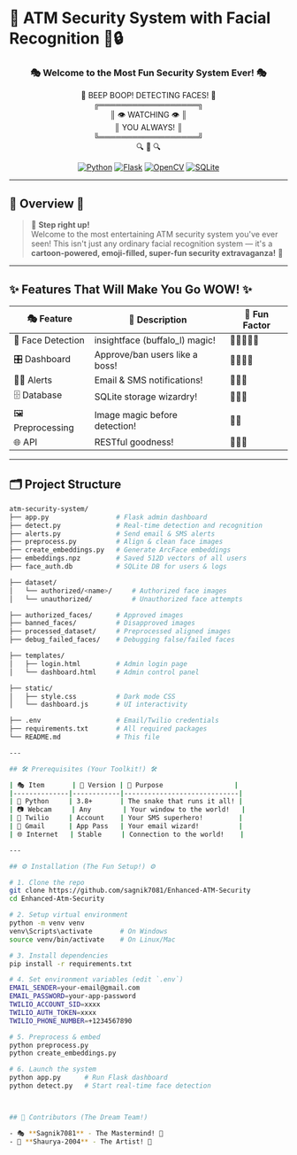 # 🎪 ATM Security System with Facial Recognition 🚨🔒

<div align="center">

### 🎭 Welcome to the Most Fun Security System Ever! 🎭  
🤖 BEEP BOOP! DETECTING FACES! 🤖  
 ╔══════════════════╗  
 ║  👁️  WATCHING  👁️  ║  
 ║    YOU ALWAYS!    ║  
 ╚══════════════════╝  
      🔍 📸 🔍  

[![Python](https://img.shields.io/badge/Python-3.8+-blue?style=for-the-badge&logo=python&logoColor=white)](https://python.org)
[![Flask](https://img.shields.io/badge/Flask-2.0+-green?style=for-the-badge&logo=flask&logoColor=white)](https://flask.palletsprojects.com)
[![OpenCV](https://img.shields.io/badge/OpenCV-4.0+-red?style=for-the-badge&logo=opencv&logoColor=white)](https://opencv.org)
[![SQLite](https://img.shields.io/badge/SQLite-3.0+-orange?style=for-the-badge&logo=sqlite&logoColor=white)](https://sqlite.org)

</div>

---

## 🎨 Overview 📝

> 🎪 **Step right up!**  
> Welcome to the most entertaining ATM security system you've ever seen! This isn't just any ordinary facial recognition system — it's a **cartoon-powered, emoji-filled, super-fun security extravaganza!** 🎉

---

## ✨ Features That Will Make You Go WOW! ✨

| 🎭 Feature              | 🎪 Description                    | 🎨 Fun Factor      |
|------------------------|------------------------------------|--------------------|
| 📸 Face Detection       | insightface (buffalo_l) magic!     | 🌟🌟🌟🌟🌟           |
| 🎛️ Dashboard           | Approve/ban users like a boss!     | 🌟🌟🌟🌟            |
| 📧📱 Alerts             | Email & SMS notifications!         | 🌟🌟🌟             |
| 🗄️ Database            | SQLite storage wizardry!           | 🌟🌟🌟             |
| 🖼️ Preprocessing       | Image magic before detection!      | 🌟🌟              |
| 🌐 API                 | RESTful goodness!                  | 🌟🌟🌟             |

---

## 🗂️ Project Structure

```bash
atm-security-system/
├── app.py                 # Flask admin dashboard
├── detect.py              # Real-time detection and recognition
├── alerts.py              # Send email & SMS alerts
├── preprocess.py          # Align & clean face images
├── create_embeddings.py   # Generate ArcFace embeddings
├── embeddings.npz         # Saved 512D vectors of all users
├── face_auth.db           # SQLite DB for users & logs

├── dataset/
│   └── authorized/<name>/     # Authorized face images
│   └── unauthorized/          # Unauthorized face attempts

├── authorized_faces/      # Approved images
├── banned_faces/          # Disapproved images
├── processed_dataset/     # Preprocessed aligned images
├── debug_failed_faces/    # Debugging false/failed faces

├── templates/
│   ├── login.html         # Admin login page
│   └── dashboard.html     # Admin control panel

├── static/
│   ├── style.css          # Dark mode CSS
│   └── dashboard.js       # UI interactivity

├── .env                   # Email/Twilio credentials
├── requirements.txt       # All required packages
└── README.md              # This file

---

## 🛠️ Prerequisites (Your Toolkit!) 🛠️

| 🎭 Item       | 🎪 Version | 🎨 Purpose                  |
|--------------|------------|-----------------------------|
| 🐍 Python     | 3.8+       | The snake that runs it all! |
| 📷 Webcam     | Any        | Your window to the world!   |
| 📱 Twilio     | Account    | Your SMS superhero!         |
| 📧 Gmail      | App Pass   | Your email wizard!          |
| 🌐 Internet   | Stable     | Connection to the world!    |

---

## ⚙️ Installation (The Fun Setup!) ⚙️

# 1. Clone the repo
git clone https://github.com/sagnik7081/Enhanced-ATM-Security
cd Enhanced-Atm-Security

# 2. Setup virtual environment
python -m venv venv
venv\Scripts\activate       # On Windows
source venv/bin/activate    # On Linux/Mac

# 3. Install dependencies
pip install -r requirements.txt

# 4. Set environment variables (edit `.env`)
EMAIL_SENDER=your-email@gmail.com
EMAIL_PASSWORD=your-app-password
TWILIO_ACCOUNT_SID=xxxx
TWILIO_AUTH_TOKEN=xxxx
TWILIO_PHONE_NUMBER=+1234567890

# 5. Preprocess & embed
python preprocess.py
python create_embeddings.py

# 6. Launch the system
python app.py      # Run Flask dashboard
python detect.py   # Start real-time face detection



## 👥 Contributors (The Dream Team!)

- 🎭 **Sagnik7081** - The Mastermind! 🧠  
- 🎨 **Shaurya-2004** - The Artist! 🎨  
